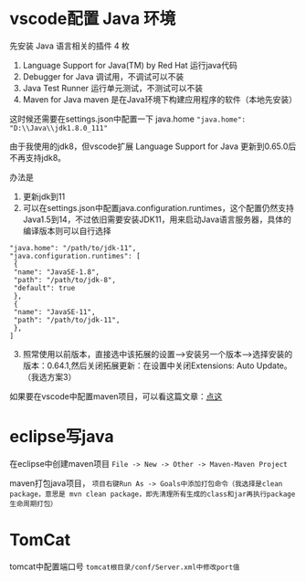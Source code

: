 # vscode配置 Java 环境

先安装 Java 语言相关的插件 4 枚
1. Language Support for Java(TM) by Red Hat     运行java代码
2. Debugger for Java        调试用，不调试可以不装
3. Java Test Runner         运行单元测试，不测试可以不装
4. Maven for Java           maven 是在Java环境下构建应用程序的软件（本地先安装）

这时候还需要在settings.json中配置一下 java.home
`"java.home": "D:\\Java\\jdk1.8.0_111"`

由于我使用的jdk8，但vscode扩展 Language Support for Java 更新到0.65.0后不再支持jdk8。

办法是
1. 更新jdk到11
2. 可以在settings.json中配置java.configuration.runtimes，这个配置仍然支持Java1.5到14，不过依旧需要安装JDK11，用来启动Java语言服务器，具体的编译版本则可以自行选择
```
"java.home": "/path/to/jdk-11",
"java.configuration.runtimes": [
 {
 "name": "JavaSE-1.8",
 "path": "/path/to/jdk-8",
 "default": true
 },
 {
 "name": "JavaSE-11",
 "path": "/path/to/jdk-11",
 },
]
```
3. 照常使用以前版本，直接选中该拓展的设置–>安装另一个版本–>选择安装的版本：0.64.1,然后关闭拓展更新：在设置中关闭Extensions: Auto Update。（我选方案3）


如果要在vscode中配置maven项目，可以看这篇文章：[点这](https://www.cnblogs.com/zhaoshizi/p/9524421.html)

# eclipse写java

在eclipse中创建maven项目  `File -> New -> Other -> Maven-Maven Project`

maven打包java项目， `项目右键Run As -> Goals中添加打包命令（我选择是clean package，意思是 mvn clean package，即先清理所有生成的class和jar再执行package生命周期打包）`

# TomCat 

tomcat中配置端口号 `tomcat根目录/conf/Server.xml中修改port值`